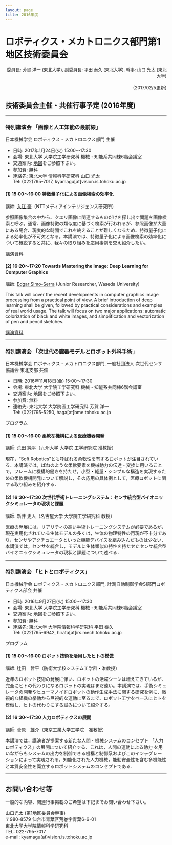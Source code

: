 ```yaml
---
layout: page
title: 2016年度
---
```

<h1><a name="TOC-1-"></a>ロボティクス・メカトロニクス部門第1地区技術委員会</h1>
<p style="text-align:right">委員長: <span style="font-size:13.3333px;line-height:1.5;background-color:transparent">芳賀 洋一</span><span style="line-height:1.5;font-size:10pt;background-color:transparent"> (東北大学), 副委員長: </span><span style="font-size:13.3333px;line-height:1.5;background-color:transparent">平田 泰久</span><span style="line-height:1.5;font-size:10pt;background-color:transparent"> (東北大学), 幹事: 山口 光太 (東北大学) </span></p>
<p style="text-align:right">
(2017/02/5更新)</p>
<h2><a name="TOC-2016-"></a>技術委員会主催・共催行事予定 (2016年度)</h2>
<hr/>
<h3><a name="TOC--"></a>特別講演会 「画像と人工知能の最前線」</h3>
<div>日本機械学会 ロボティクス・メカトロニクス部門 主催</div>
<ul><li>日時: 2017年1月24日(火) 15:00～17:30</li>
	<li>会場: 東北大学 大学院工学研究科 機械・知能系共同棟6階会議室</li>
	<li>交通案内: <a href="https://web.archive.org/web/20201027011205/http://www.eng.tohoku.ac.jp/map/?menu=campus&amp;area=a01&amp;build=15" target="_blank" rel="nofollow">地図</a>をご参照下さい。</li>
	<li>参加費: 無料</li>
	<li>連絡先: 東北大学 情報科学研究科 山口 光太<br/>
	Tel: (022)795-7017, kyamagu[at]vision.is.tohoku.ac.jp</li>
</ul>
	<h4><a name="TOC-1-15:00-16:00-"></a>(1) 15:00～16:00 特徴量子化による画像検索の効率化</h4>
	<div>講師: <a href="https://web.archive.org/web/20201027011205/http://www.ntt-labs.jp/saiyo/people/updown/ud02.html" target="_blank" rel="nofollow">入江 豪</a>（NTTメディアインテリジェンス研究所）</div>
	<p>参照画像集合の中から、クエリ画像に関連するものだけを探し出す問題を画像検索と呼ぶ。通常、画像特徴の類似度に基づく検索が行われるが、参照画像が大量にある場合、現実的な時間でこれを終えることが難しくなるため、特徴量子化による効率化が不可欠となる。本講演では、特徴量子化による画像検索の効率化について概説すると共に、我々の取り組みを応用事例を交え紹介したい。</p>
	<p><a href="https://web.archive.org/web/20201027011205/https://docs.google.com/viewer?a=v&amp;pid=sites&amp;srcid=ZGVmYXVsdGRvbWFpbnxyb2JvbWVjaDAyfGd4OjExN2U4NGZlYjdlOWNhNTE" target="_blank">講演資料</a></p>
	<h4><a name="TOC-2-16:20-17:20-Towards-Mastering-the-Image:-Deep-Learning-for-Computer-Graphics"></a>(2) 16:20～17:20 Towards Mastering the Image: Deep Learning for Computer Graphics</h4>
	<div>講師: <a href="https://web.archive.org/web/20201027011205/http://hi.cs.waseda.ac.jp/~esimo/" target="_blank" rel="nofollow">Edgar Simo-Serra</a> (Junior Researcher, Waseda University)</div>
	<p>This talk will cover the recent developments in computer graphics image processing from a practical point of view. A brief introduction of deep learning shall be given, followed by practical considerations and examples of real world usage. The talk will focus on two major applications: automatic colorization of black and white images, and simplification and vectorization of pen and pencil sketches.</p>
	<p><a href="https://web.archive.org/web/20201027011205/http://hi.cs.waseda.ac.jp/~esimo/files/slides_tohoku2017.pdf" target="_blank" rel="nofollow">講演資料</a></p>
	<hr/>
	<h3><a name="TOC--1"></a>特別講演会 「次世代の臓器モデルとロボット外科手術」</h3>
	<div>日本機械学会 ロボティクス・メカトロニクス部門, 一般社団法人 次世代センサ協議会 東北支部 共催</div>
	<ul><li>日時: 2016年11月18日(金) 15:00～17:30</li>
		<li>会場: 東北大学 大学院工学研究科 機械・知能系共同棟6階会議室</li>
		<li>交通案内: <a href="https://web.archive.org/web/20201027011205/http://www.eng.tohoku.ac.jp/map/?menu=campus&amp;area=a01&amp;build=15" target="_blank" rel="nofollow">地図</a>をご参照下さい。</li>
		<li>参加費: 無料</li>
		<li>連絡先: 東北大学 大学院医工学研究科 芳賀 洋一<br/>
		Tel: (022)795-5250, haga[at]bme.tohoku.ac.jp</li>
	</ul>
	<p>プログラム</p>
	<h4><a name="TOC-1-15:00-16:00-1"></a>(1) 15:00～16:00 柔軟な機構による医療機器開発</h4>
	<div>講師: 荒田 純平（九州大学 大学院 工学研究院 准教授）</div>
	<p>現在，“Soft Robotics”とも呼ばれる柔軟性を有するロボットが注目されている．本講演では，ばねのような柔軟要素を機械動力の伝達・変換に用いることで，フレームに機構的働きを持たせ，小型・軽量・シンプルな構造を実現するための柔軟機構開発について解説し，その応用の具体例として，医療ロボットに関する取り組みを紹介する．</p>
	<h4><a name="TOC-2-16:30-17:30-"></a>(2) 16:30～17:30 次世代手術トレーニングシステム：センサ統合型バイオニックシミュレータの現状と課題</h4>
	<div>講師: 新井 史人（名古屋大学 大学院工学研究科 教授）</div>
	<p>医療の発展には，リアリティの高い手術トレーニングシステムが必要であるが，現在実用化されている生体モデルの多くは，生体の物理特性の再現が不十分であり，センサやアクチュエータといった機能デバイスを組み込んだものは少ない．本講演では，センサを統合し，モデルに生体類似の特性を持たせたセンサ統合型バイオニックシミュレータの現状と課題について述べる．</p>
	<hr/>
	<h3><a name="TOC--2"></a>特別講演会 「ヒトとロボティクス」</h3>
	<div>日本機械学会 ロボティクス・メカトロニクス部門, 計測自動制御学会SI部門ロボティクス部会 共催</div>
	<ul><li>日時: 2016年9月27日(火) 15:00～17:30</li>
		<li>会場: 東北大学 大学院工学研究科 機械・知能系共同棟6階会議室</li>
		<li>交通案内: <a href="https://web.archive.org/web/20201027011205/http://www.eng.tohoku.ac.jp/map/?menu=campus&amp;area=a01&amp;build=15" target="_blank" rel="nofollow">地図</a>をご参照下さい。</li>
		<li>参加費: 無料</li>
		<li>連絡先: 東北大学 大学院情報科学研究科 平田 泰久<br/>
		Tel: (022)795-6942, hirata[at]irs.mech.tohoku.ac.jp</li>
	</ul>
	<p>プログラム</p>
	<h4><a name="TOC-1-15:00-16:00-2"></a>(1) 15:00～16:00 ロボット技術を活用したヒトの模倣</h4>
	<div>講師: 辻田　哲平（防衛大学校システム工学群・准教授）</div>
	<p>近年のロボット技術の発展に伴い、ロボットの活躍シーンは増えてきているが、完全にヒトの代わりになるロボットの実現はまだ遠い。本講演では、手術シミュレータの開発やヒューマノイドロボットの動作生成手法に関する研究を例に、微視的な組織の挙動から巨視的な運動に至るまで、ロボット工学をベースにヒトを模倣し、ヒトの代わりにする試みについて紹介する。</p>
	<h4><a name="TOC-2-16:30-17:30-1"></a>(2) 16:30～17:30 人力ロボティクスの展開</h4>
	<div>講師: 菅原　雄介（東京工業大学工学院　准教授）</div>
	<p>本講演では，講演者が提案する新たな人間・機械システムのコンセプト
		「人力ロボティクス」の展開について紹介する．これは，人間の運動による動力
		を用いながらもシステムの出力を制御できる機構と制御系およびこのインテグレー
		ションによって実現される，知能化された人力機械，能動安全性を含む多機能性
		と本質安全性を両立するロボットシステムのコンセプトである．
	</p>
	<hr/>
	<h2><a name="TOC--3"></a>お問い合わせ等</h2>
	<p>一般的な内容、関連行事掲載のご希望は下記までお問い合わせ下さい。</p>
	<div>山口光太 (第1地区委員会幹事)<br/>
		〒980-8579 仙台市青葉区荒巻字青葉6-6-01<br/>
		東北大学大学院情報科学研究科<br/>
		TEL: 022-795-7017<br/>
		e-mail: kyamagu(at)vision.is.tohoku.ac.jp 
	</div>
